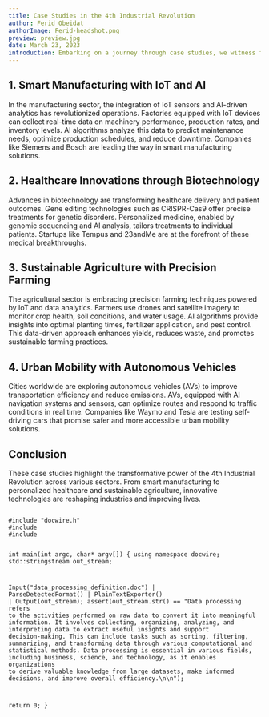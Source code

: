 ```yaml
---
title: Case Studies in the 4th Industrial Revolution
author: Ferid Obeidat
authorImage: Ferid-headshot.png
preview: preview.jpg
date: March 23, 2023
introduction: Embarking on a journey through case studies, we witness firsthand the transformative power of the 4th Industrial Revolution. Smart manufacturing plants hum with the integration of IoT sensors and AI analytics, optimizing efficiency. Biotechnology revolutionizes healthcare, offering tailored treatments through gene editing and personalized medicine. Precision farming, empowered by data analytics, reshapes agriculture for sustainability. Meanwhile, autonomous vehicles promise a future of efficient, safe urban mobility. These cases illuminate the tangible impacts of advanced technologies across industries. Join us as we explore these innovations, their implementations, and the promising future they pave in this era of industrial revolution.
---
```

## 1. Smart Manufacturing with IoT and AI

In the manufacturing sector, the integration of IoT sensors and AI-driven analytics has revolutionized operations. Factories equipped with IoT devices can collect real-time data on machinery performance, production rates, and inventory levels. AI algorithms analyze this data to predict maintenance needs, optimize production schedules, and reduce downtime. Companies like Siemens and Bosch are leading the way in smart manufacturing solutions.

## 2. Healthcare Innovations through Biotechnology

Advances in biotechnology are transforming healthcare delivery and patient outcomes. Gene editing technologies such as CRISPR-Cas9 offer precise treatments for genetic disorders. Personalized medicine, enabled by genomic sequencing and AI analysis, tailors treatments to individual patients. Startups like Tempus and 23andMe are at the forefront of these medical breakthroughs.

## 3. Sustainable Agriculture with Precision Farming

The agricultural sector is embracing precision farming techniques powered by IoT and data analytics. Farmers use drones and satellite imagery to monitor crop health, soil conditions, and water usage. AI algorithms provide insights into optimal planting times, fertilizer application, and pest control. This data-driven approach enhances yields, reduces waste, and promotes sustainable farming practices.

## 4. Urban Mobility with Autonomous Vehicles

Cities worldwide are exploring autonomous vehicles (AVs) to improve transportation efficiency and reduce emissions. AVs, equipped with AI navigation systems and sensors, can optimize routes and respond to traffic conditions in real time. Companies like Waymo and Tesla are testing self-driving cars that promise safer and more accessible urban mobility solutions.

## Conclusion

These case studies highlight the transformative power of the 4th Industrial Revolution across various sectors. From smart manufacturing to personalized healthcare and sustainable agriculture, innovative technologies are reshaping industries and improving lives.

<Code language="cpp">
#include "docwire.h"
#include <cassert>
#include <sstream>

int main(int argc, char* argv[])
{
  using namespace docwire;
  std::stringstream out_stream;

  Input("data_processing_definition.doc") | ParseDetectedFormat<OfficeFormatsParserProvider>() | PlainTextExporter() | Output(out_stream);
  assert(out_stream.str() == "Data processing refers to the activities performed on raw data to convert it into meaningful information. It involves collecting, organizing, analyzing, and interpreting data to extract useful insights and support decision-making. This can include tasks such as sorting, filtering, summarizing, and transforming data through various computational and statistical methods. Data processing is essential in various fields, including business, science, and technology, as it enables organizations to derive valuable knowledge from large datasets, make informed decisions, and improve overall efficiency.\n\n");

  return 0;
}
</Code>
